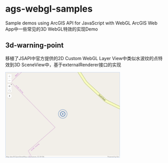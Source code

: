 # ags-webgl-samples
Sample demos using ArcGIS API for JavaScript with WebGL
ArcGIS Web App中一些常见的3D WebGL特效的实现Demo

## 3d-warning-point

移植了JSAPI中官方提供的2D Custom WebGL Layer View中类似水波纹的点特效到3D SceneView中，基于externalRenderer接口的实现

<img alt="img" src="https://github.com/Aiooioo/ags-webgl-samples/blob/master/images/warning.png" width="360" />
